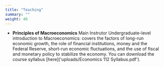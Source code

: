 ```yaml
---
title: "Teaching"
summary: ""
weight: 40
---
```


- **Principles of Macroeconomics** 
  Main Instrutor
  Undergraduate-level introduction to Macroeconomics: covers the factors of long-run economic growth, the role of financial institutions, money and the Federal Reserve, short-run economic fluctuations, and the use of fiscal and monetary policy to stabilize the economy. You can download the course syllabus [here]('uploads/Economics 112 Syllabus.pdf').

